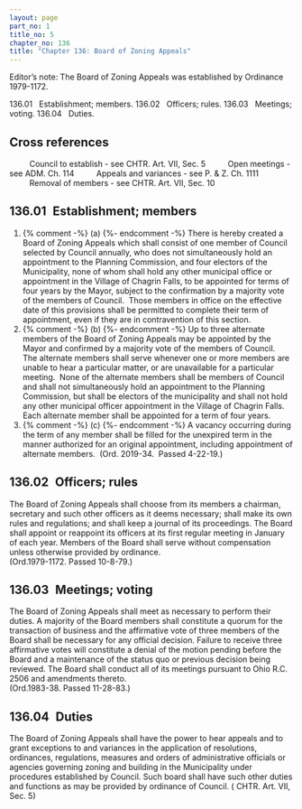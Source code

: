 ```yaml
---
layout: page
part_no: 1
title_no: 5
chapter_no: 136
title: "Chapter 136: Board of Zoning Appeals"
---
```


Editor’s note: The Board of Zoning Appeals was established by Ordinance
1979-1172.

136.01   Establishment; members.
136.02   Officers; rules.
136.03   Meetings; voting.
136.04   Duties.

## Cross references

         Council to establish - see
CHTR. Art. VII, Sec. 5
         Open meetings - see ADM. Ch.
114
         Appeals and variances - see P. & Z. Ch.
1111
         Removal of members - see
CHTR. Art. VII, Sec. 10

## 136.01   Establishment; members

<p class="Markdown-list--a-1-A"></p>

1. {% comment -%} (a) {%- endcomment -%} There is hereby created a Board of Zoning Appeals which shall consist
of one member of Council selected by Council annually, who does not
simultaneously hold an appointment to the Planning Commission, and four
electors of the Municipality, none of whom shall hold any other municipal
office or appointment in the Village of Chagrin Falls, to be appointed for
terms of four years by the Mayor, subject to the confirmation by a majority
vote of the members of Council.  Those members in office on the effective date
of this provisions shall be permitted to complete their term of appointment,
even if they are in contravention of this section. 
2. {% comment -%} (b) {%- endcomment -%} Up to three alternate members of the Board of Zoning Appeals may be
appointed by the Mayor and confirmed by a majority vote of the members of
Council.  The alternate members shall serve whenever one or more members are
unable to hear a particular matter, or are unavailable for a particular
meeting.  None of the alternate members shall be members of Council and shall
not simultaneously hold an appointment to the Planning Commission, but shall be
electors of the municipality and shall not hold any other municipal officer
appointment in the Village of Chagrin Falls.  Each alternate member shall be
appointed for a term of four years. 
3. {% comment -%} (c) {%- endcomment -%} A vacancy occurring during the term of any member shall be filled for
the unexpired term in the manner authorized for an original appointment,
including appointment of alternate members.  (Ord. 2019-34.  Passed 4-22-19.)

## 136.02   Officers; rules

The Board of Zoning Appeals shall choose from its members a chairman,
secretary and such other officers as it deems necessary; shall make its own
rules and regulations; and shall keep a journal of its proceedings. The Board
shall appoint or reappoint its officers at its first regular meeting in January
of each year. Members of the Board shall serve without compensation unless
otherwise provided by ordinance.  
(Ord.1979-1172. Passed 10-8-79.)

## 136.03   Meetings; voting

The Board of Zoning Appeals shall meet as necessary to perform their duties.
A majority of the Board members shall constitute a quorum for the transaction
of business and the affirmative vote of three members of the Board shall be
necessary for any official decision. Failure to receive three affirmative votes
will constitute a denial of the motion pending before the Board and a
maintenance of the status quo or previous decision being reviewed. The Board
shall conduct all of its meetings pursuant to Ohio R.C. 2506 and amendments
thereto.  
(Ord.1983-38. Passed 11-28-83.)

## 136.04   Duties

The Board of Zoning Appeals shall have the power to hear appeals and to
grant exceptions to and variances in the application of resolutions,
ordinances, regulations, measures and orders of administrative officials or
agencies governing zoning and building in the Municipality under procedures
established by Council. Such board shall have such other duties and functions
as may be provided by ordinance of Council.
(
CHTR. Art. VII, Sec. 5)
